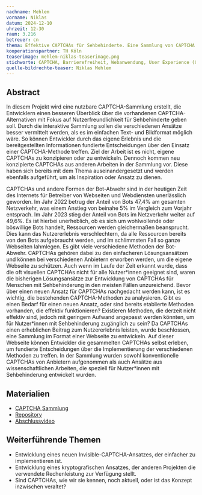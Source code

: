 ```yaml
---
nachname: Mehlem
vorname: Niklas
datum: 2024-12-10
uhrzeit: 12-30
raum: 3.216 
betreuer: cn
thema: Effektive CAPTCHAs für Sehbehinderte. Eine Sammlung von CAPTCHA Methoden für Entwickler*innen
kooperationspartner: TH Köln
teaserimage: mehlem-niklas-teaserimage.png
stichworte: CAPTCHA, Barrierefreiheit, Webanwendung, User Experience (UX)
quelle-bildrechte-teaser: Niklas Mehlem
---
```


## Abstract
In diesem Projekt wird eine nutzbare CAPTCHA-Sammlung erstellt, die Entwicklern einen besseren Überblick über die vorhandenen CAPTCHA-Alternativen mit Fokus auf Nutzerfreundlichkeit für Sehbehinderte geben soll. Durch die interaktive Sammlung sollen die verschiedenen Ansätze besser vermittelt werden, als es im einfachen Text- und Bildformat möglich wäre. So können Entwickler durch das eigene Erlebnis und die bereitgestellten Informationen fundierte Entscheidungen über den Einsatz einer CAPTCHA-Methode treffen.
Ziel der Arbeit ist es nicht, eigene CAPTCHAs zu konzipieren oder zu entwickeln. Dennoch kommen neu konzipierte CAPTCHAs aus anderen Arbeiten in der Sammlung vor. Diese haben sich bereits mit dem Thema auseinandergesetzt und werden ebenfalls aufgeführt, um als Inspiration oder Ansatz zu dienen.

CAPTCHAs und andere Formen der Bot-Abwehr sind in der heutigen Zeit des Internets für Betreiber von Webseiten und Webdiensten unerlässlich geworden. Im Jahr 2022 betrug der Anteil von Bots 47,4% am gesamten Netzverkehr, was einem Anstieg von beinahe 5% im Vergleich zum Vorjahr entsprach. Im Jahr 2023 stieg der Anteil von Bots im Netzverkehr weiter auf 49,6%. Es ist hierbei unerheblich, ob es sich um wohlwollende oder böswillige Bots handelt, Ressourcen werden gleichermaßen beansprucht. Dies kann das Nutzererlebnis verschlechtern, da alle Ressourcen bereits von den Bots aufgebraucht werden, und im schlimmsten Fall so ganze Webseiten lahmlegen. Es gibt viele verschiedene Methoden der Bot-Abwehr. CAPTCHAs gehören dabei zu den einfacheren Lösungsansätzen und können bei verschiedenen Anbietern erworben werden, um die eigene Webseite zu schützen. Auch wenn im Laufe der Zeit erkannt wurde, dass die oft visuellen CAPTCHAs nicht für alle Nutzer\*innen geeignet sind, waren die bisherigen Lösungsansätze zur Entwicklung von CAPTCHAs für Menschen mit Sehbehinderung in den meisten Fällen unzureichend. Bevor über einen neuen Ansatz für CAPTCHAs nachgedacht werden kann, ist es wichtig, die bestehenden CAPTCHA-Methoden zu analysieren. Gibt es einen Bedarf für einen neuen Ansatz, oder sind bereits etablierte Methoden vorhanden, die effektiv funktionieren? Existieren Methoden, die derzeit nicht effektiv sind, jedoch mit geringem Aufwand angepasst werden könnten, um für Nutzer\*innen mit Sehbehinderung zugänglich zu sein? Da CAPTCHAs einen erheblichen Beitrag zum Nutzererlebnis leisten, wurde beschlossen, eine Sammlung im Format einer Webseite zu entwickeln. Auf dieser Webseite können Entwickler die gesammelten CAPTCHAs selbst erleben, um fundierte Entscheidungen über die Implementierung der verschiedenen Methoden zu treffen. In der Sammlung wurden sowohl konventionelle CAPTCHAs von Anbietern aufgenommen als auch Ansätze aus wissenschaftlichen Arbeiten, die speziell für Nutzer\*innen mit Sehbehinderung entwickelt wurden.

## Materialien
- [CAPTCHA Sammlung](https://niklasmehlem.github.io/captchaCollection/)
- [Repository](https://github.com/NiklasMehlem/captchaCollection)
- [Abschlussvideo](https://youtu.be/2b8xVzGMyow)

## Weiterführende Themen
- Entwicklung eines neuen Invisible-CAPTCHA-Ansatzes, der einfacher zu implementieren ist.
- Entwicklung eines kryptografischen Ansatzes, der anderen Projekten die verwendete Rechenleistung zur Verfügung stellt.
- Sind CAPTCHAs, wie wir sie kennen, noch aktuell, oder ist das Konzept inzwischen veraltet?
